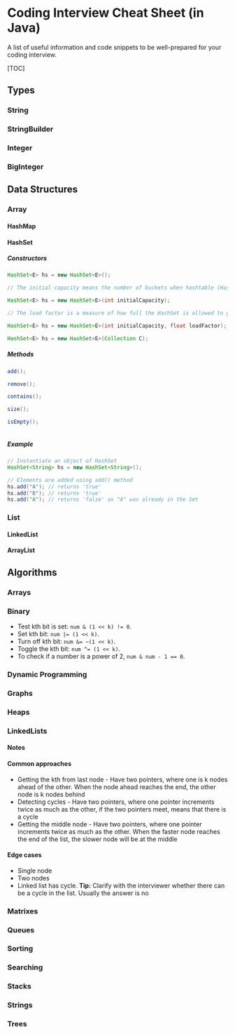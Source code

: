 # Coding Interview Cheat Sheet (in Java)
A list of useful information and code snippets to be well-prepared for your coding interview.

[TOC]

## Types

### String 

### StringBuilder

### Integer

### BigInteger





## Data Structures

### Array

#### HashMap

#### HashSet 

##### Constructors

```java
HashSet<E> hs = new HashSet<E>();
```
```java
// The initial capacity means the number of buckets when hashtable (HashSet internally uses hashtable data structure) is created. The number of buckets will be automatically increased if the current size gets full. 

HashSet<E> hs = new HashSet<E>(int initialCapacity);
```
```java
// The load factor is a measure of how full the HashSet is allowed to get before its capacity is automatically increased. When the number of entries in the hash table exceeds the product of the load factor and the current capacity, the hash table is rehashed (that is, internal data structures are rebuilt) so that the hash table has approximately twice the number of buckets.

HashSet<E> hs = new HashSet<E>(int initialCapacity, float loadFactor);
```
```java
HashSet<E> hs = new HashSet<E>(Collection C);
```

##### Methods
```java
add();
```
```java
remove();
```
```java
contains();
```
```java
size();
```
```java
isEmpty();
```
```java

```

##### Example

```java
// Instantiate an object of HashSet 
HashSet<String> hs = new HashSet<String>(); 

// Elements are added using add() method 
hs.add("A"); // returns 'true'
hs.add("B"); // returns 'true'
hs.add("A"); // returns 'false' as "A" was already in the Set
```




### List
#### LinkedList

#### ArrayList



## Algorithms

### Arrays

#### 



### Binary

-   Test kth bit is set: `num & (1 << k) != 0`.
-   Set kth bit: `num |= (1 << k)`.
-   Turn off kth bit: `num &= ~(1 << k)`.
-   Toggle the kth bit: `num ^= (1 << k)`.
-   To check if a number is a power of 2, `num & num - 1 == 0`.



### Dynamic Programming

### Graphs

### Heaps

### LinkedLists

#### Notes

#### Common approaches

-   Getting the kth from last node - Have two pointers, where one is k nodes ahead of the other. When the node ahead reaches the end, the other node is k nodes behind
-   Detecting cycles - Have two pointers, where one pointer increments twice as much as the other, if the two pointers meet, means that there is a cycle
-   Getting the middle node - Have two pointers, where one pointer increments twice as much as the other. When the faster node reaches the end of the list, the slower node will be at the middle

#### Edge cases

-   Single node
-   Two nodes
-   Linked list has cycle. 
    **Tip:** Clarify with the interviewer whether there can be a cycle in the list. Usually the answer is no

### Matrixes

### Queues

### Sorting

### Searching

### Stacks

### Strings

### Trees



